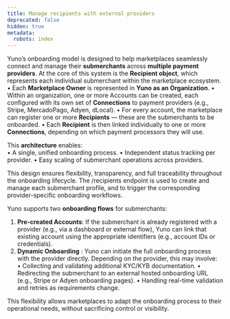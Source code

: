 ```yaml
---
title: Manage recipients with external providers
deprecated: false
hidden: true
metadata:
  robots: index
---
```

Yuno’s onboarding model is designed to help marketplaces seamlessly connect and manage their **submerchants** across **multiple payment providers**. At the core of this system is the **Recipient object**, which represents each individual submerchant within the marketplace ecosystem.\
•	Each **Marketplace Owner** is represented in **Yuno as an Organization**.
•	Within an organization, one or more Accounts can be created, each configured with its own set of **Connections** to payment providers (e.g., Stripe, MercadoPago, Adyen, dLocal).
•	For every account, the marketplace can register one or more **Recipients** — these are the submerchants to be onboarded.
•	Each **Recipient** is then linked individually to one or more **Connections**, depending on which payment processors they will use.

This **architecture** enables:\
•	A single, unified onboarding process.
•	Independent status tracking per provider.
•	Easy scaling of submerchant operations across providers.

This design ensures flexibility, transparency, and full traceability throughout the onboarding lifecycle. The /recipients endpoint is used to create and manage each submerchant profile, and to trigger the corresponding provider-specific onboarding workflows.

Yuno supports two **onboarding flows** for submerchants:

1. **Pre-created Accounts**: If the submerchant is already registered with a provider (e.g., via a dashboard or external flow), Yuno can link that existing account using the appropriate identifiers (e.g., account IDs or credentials).
2. **Dynamic Onboarding** : Yuno can initiate the full onboarding process with the provider directly. Depending on the provider, this may involve:\
   •	Collecting and validating additional KYC/KYB documentation.
   •	Redirecting the submerchant to an external hosted onboarding URL (e.g., Stripe or Adyen onboarding pages).
   •	Handling real-time validation and retries as requirements change.

This flexibility allows marketplaces to adapt the onboarding process to their operational needs, without sacrificing control or visibility.